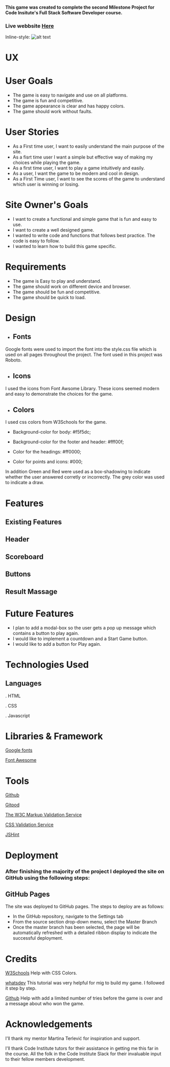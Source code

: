 #### This game was created to complete the second Milestone Project for Code Insitute's Full Stack Software Developer course. 

### Live webbsite [Here](https://meyaal.github.io/Game/)

Inline-style: 
![alt text](doc/images/Ska%CC%88rmavbild%202022-06-07%20kl.%2016.47.22.png)


# UX

# User Goals
* The game is easy to navigate and use on all platforms.
* The game is fun and competitive.
*  The game appearance is clear and has happy colors.
*  The game should work without faults.

# User Stories
* As a First time user, I want to easily understand the main purpose of the site.
* As a fisrt time user I want a simple but effective way of making my choices while playing the game.
* As a first time user, I want to play a game intuitively and easily.
* As a user, I want the game to be modern and cool in design.
* As a First Time user, I want to see the scores of the game to understand which user is winning or losing.

# Site Owner's Goals
* I want to create a functional and simple game that is fun and easy to use.
* I want to create a well designed game.
* I wanted to write code and functions that follows best practice. The code is easy to follow.
* I wanted to learn how to build this game specific. 

# Requirements

* The game is Easy to play and understand.
* The game should work on different device and browser.
* The game should be fun and competitive.
* The game should be quick to load. 

# Design 

* ## Fonts 

Google fonts were used to import the font into the style.css file which is used on all pages throughout the project. The font used in this project was Roboto.

* ## Icons 

I used the icons from Font Awsome Library. These icons seemed modern and easy to demonstrate the choices for the game.

* ## Colors

I used css colors from W3Schools for the game. 

* Background-color for body: #f5f5dc;

* Background-color for the footer and header: #fff00f;

* Color for the headings: #ff0000;

* Color for points and icons: #000;

In addition Green and Red were used as a box-shadowing to indicate whether the user answered corretly or incorrectly. The grey color was used to indicate a draw.

# Features

## Existing Features

## Header

## Scoreboard

## Buttons

## Result Massage


# Future Features
* I plan to add a modal-box so the user gets a pop up message which contains a button to play again.
* I would like to implement a countdown and a Start Game button.
* I would like to add a button for Play again. 




# Technologies Used

## Languages

. HTML

. CSS

. Javascript

# Libraries & Framework

[Google fonts](https://fonts.google.com/) 

[Font Awesome](https://fontawesome.com/) 

# Tools

[Github](https://github.com/)

[Gitpod](https://gitpod.io)

[The W3C Markup Validation Service](https://validator.w3.org/) 

[CSS Validation Service](https://jigsaw.w3.org/css-validator/)

[JSHint](https://jshint.com/)


# Deployment

### After finishing the majority of the project I deployed the site on GitHub using the following steps:

## GitHub Pages

The site was deployed to GitHub pages. The steps to deploy are as follows:
* In the GitHub repository, navigate to the Settings tab
* From the source section drop-down menu, select the Master Branch
* Once the master branch has been selected, the page will be automatically refreshed with a detailed ribbon display to indicate the successful deployment.



# Credits 

[W3Schools](https://www.w3schools.com/) Help with CSS Colors.

[whatsdev](https://www.youtube.com/watch?v=qipq1BV5myU) This tutorial was very helpful for mig to build my game. I followed it step by step. 

[Github](https://github.com/) Help with add a limited number of tries before the game is over and a message about who won the game.

# Acknowledgements

I'll thank my mentor Martina Terlević for inspiration and support.

I'll thank Code Institute tutors for their assistance in getting me this far in the course. All the folk in the Code Institute Slack for their invaluable input to their fellow members development.













